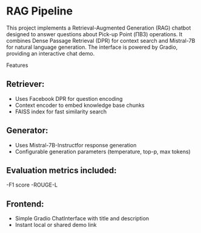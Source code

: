 # RAG Pipeline

This project implements a Retrieval-Augmented Generation (RAG) chatbot designed to answer questions about Pick-up Point (ПВЗ) operations.
It combines Dense Passage Retrieval (DPR) for context search and Mistral-7B for natural language generation.
The interface is powered by Gradio, providing an interactive chat demo.

Features

## Retriever:

- Uses Facebook DPR for question encoding
- Context encoder to embed knowledge base chunks
- FAISS index for fast similarity search

## Generator:

- Uses Mistral-7B-Instructfor response generation
- Configurable generation parameters (temperature, top-p, max tokens)

## Evaluation metrics included:

-F1 score
-ROUGE-L

## Frontend:

- Simple Gradio ChatInterface with title and description
- Instant local or shared demo link
